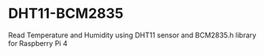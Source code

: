 # DHT11-BCM2835
Read Temperature and Humidity using DHT11 sensor and BCM2835.h library for Raspberry Pi 4
